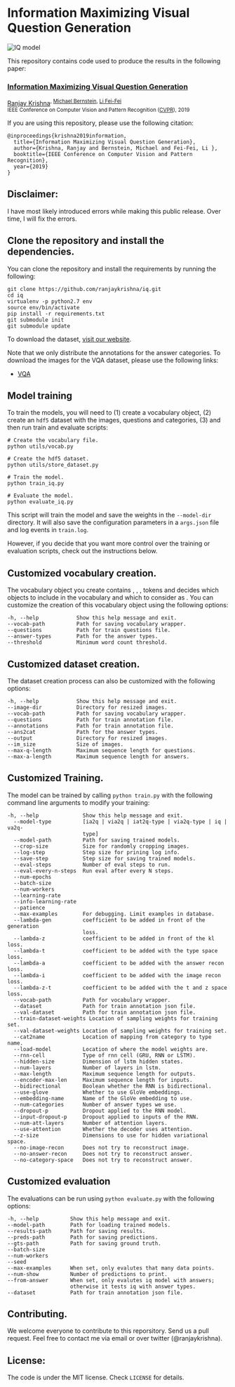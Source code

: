 # Information Maximizing Visual Question Generation

![IQ model](https://cs.stanford.edu/people/ranjaykrishna/iq/model.png)

This repository contains code used to produce the results in the following paper:

### [Information Maximizing Visual Question Generation](https://cs.stanford.edu/people/ranjaykrishna/iq/index.html) <br/>
[Ranjay Krishna](http://ranjaykrishna.com)<sup>, [Michael Bernstein](http://hci.st/msb), [Li Fei-Fei](https://twitter.com/drfeifei) <br/>
IEEE Conference on Computer Vision and Pattern Recognition ([CVPR](http://cvpr2019.thecvf.com/)), 2019 <br/>

If you are using this repository, please use the following citation:

```
@inproceedings{krishna2019information,
  title={Information Maximizing Visual Question Generation},
  author={Krishna, Ranjay and Bernstein, Michael and Fei-Fei, Li },
  booktitle={IEEE Conference on Computer Vision and Pattern Recognition},
  year={2019}
}
```

## Disclaimer:

I have most likely introduced errors while making this public release. Over
time, I will fix the errors.

## Clone the repository and install the dependencies.

You can clone the repository and install the requirements by running the
following:

```
git clone https://github.com/ranjaykrishna/iq.git
cd iq
virtualenv -p python2.7 env
source env/bin/activate
pip install -r requirements.txt
git submodule init
git submodule update
```

To download the dataset, [visit our website](https://cs.stanford.edu/people/ranjaykrishna/iq/index.html).

Note that we only distribute the annotations for the answer categories. To
download the images for the VQA dataset, please use the following links:

- [VQA](https://visualqa.org)

## Model training

To train the models, you will need to (1) create a vocabulary object, 
(2) create an `hdf5` dataset with the images, questions and categories,
(3) and then run train and evaluate scripts:

```
# Create the vocabulary file.
python utils/vocab.py

# Create the hdf5 dataset.
python utils/store_dataset.py

# Train the model.
python train_iq.py

# Evaluate the model.
python evaluate_iq.py
```

This script will train the model and save the weights in the `--model-dir`
directory.  It will also save the configuration parameters in a 
`args.json` file and log events in `train.log`.

However, if you decide that you want more control over the training or
evaluation scripts, check out the instructions below.

## Customized vocabulary creation.

The vocabulary object you create contains <pad>, <start>, <end>, <unk> tokens and decides
which objects to include in the vocabulary and which to consider as <unk>. You can
customize the creation of this vocabulary object using the following options:

```
-h, --help            Show this help message and exit.
--vocab-path          Path for saving vocabulary wrapper.
--questions           Path for train questions file.
--answer-types        Path for the answer types.
--threshold           Minimum word count threshold.
```

## Customized dataset creation.

The dataset creation process can also be customized with the following options:

```
-h, --help            Show this help message and exit.
--image-dir           Directory for resized images.
--vocab-path          Path for saving vocabulary wrapper.
--questions           Path for train annotation file.
--annotations         Path for train annotation file.
--ans2cat             Path for the answer types.
--output              Directory for resized images.
--im_size             Size of images.
--max-q-length        Maximum sequence length for questions.
--max-a-length        Maximum sequence length for answers.
```

## Customized Training.

The model can be trained by calling `python train.py` with the following command
line arguments to modify your training:

```
-h, --help              Show this help message and exit.
  --model-type          [ia2q | via2q | iat2q-type | via2q-type | iq | va2q-
                        type]
  --model-path          Path for saving trained models.
  --crop-size           Size for randomly cropping images.
  --log-step            Step size for prining log info.
  --save-step           Step size for saving trained models.
  --eval-steps          Number of eval steps to run.
  --eval-every-n-steps  Run eval after every N steps.
  --num-epochs 
  --batch-size 
  --num-workers 
  --learning-rate 
  --info-learning-rate 
  --patience 
  --max-examples        For debugging. Limit examples in database.
  --lambda-gen          coefficient to be added in front of the generation
                        loss.
  --lambda-z            coefficient to be added in front of the kl loss.
  --lambda-t            coefficient to be added with the type space loss.
  --lambda-a            coefficient to be added with the answer recon loss.
  --lambda-i            coefficient to be added with the image recon loss.
  --lambda-z-t          coefficient to be added with the t and z space loss.
  --vocab-path          Path for vocabulary wrapper.
  --dataset             Path for train annotation json file.
  --val-dataset         Path for train annotation json file.
  --train-dataset-weights Location of sampling weights for training set.
  --val-dataset-weights Location of sampling weights for training set.
  --cat2name            Location of mapping from category to type name.
  --load-model          Location of where the model weights are.
  --rnn-cell            Type of rnn cell (GRU, RNN or LSTM).
  --hidden-size         Dimension of lstm hidden states.
  --num-layers          Number of layers in lstm.
  --max-length          Maximum sequence length for outputs.
  --encoder-max-len     Maximum sequence length for inputs.
  --bidirectional       Boolean whether the RNN is bidirectional.
  --use-glove           Whether to use GloVe embeddings.
  --embedding-name      Name of the GloVe embedding to use.
  --num-categories      Number of answer types we use.
  --dropout-p           Dropout applied to the RNN model.
  --input-dropout-p     Dropout applied to inputs of the RNN.
  --num-att-layers      Number of attention layers.
  --use-attention       Whether the decoder uses attention.
  --z-size              Dimensions to use for hidden variational space.
  --no-image-recon      Does not try to reconstruct image.
  --no-answer-recon     Does not try to reconstruct answer.
  --no-category-space   Does not try to reconstruct answer.
```

## Customized evaluation

The evaluations can be run using `python evaluate.py` with the following options:

```
-h, --help          Show this help message and exit.
--model-path		Path for loading trained models.
--results-path		Path for saving results.
--preds-path		Path for saving predictions.
--gts-path          Path for saving ground truth.
--batch-size 
--num-workers 
--seed 
--max-examples		When set, only evalutes that many data points.
--num-show          Number of predictions to print.
--from-answer       When set, only evalutes iq model with answers;
					otherwise it tests iq with answer types.
--dataset           Path for train annotation json file.
```

## Contributing.

We welcome everyone to contribute to this reporsitory. Send us a pull request. Feel free to contact me via email or over twitter (@ranjaykrishna).

## License:

The code is under the MIT license. Check `LICENSE` for details.
